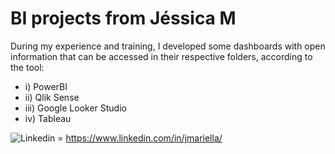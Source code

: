 # BI projects from Jéssica M 

During my experience and training, I developed some dashboards with open information that can be accessed in their respective folders, according to the tool:
- i) PowerBI
- ii) Qlik Sense
- iii) Google Looker Studio
- iv) Tableau

![Linkedin](https://img.shields.io/badge/LinkedIn-0077B5?style=for-the-badge&logo=linkedin&logoColor=white) = https://www.linkedin.com/in/jmariella/
